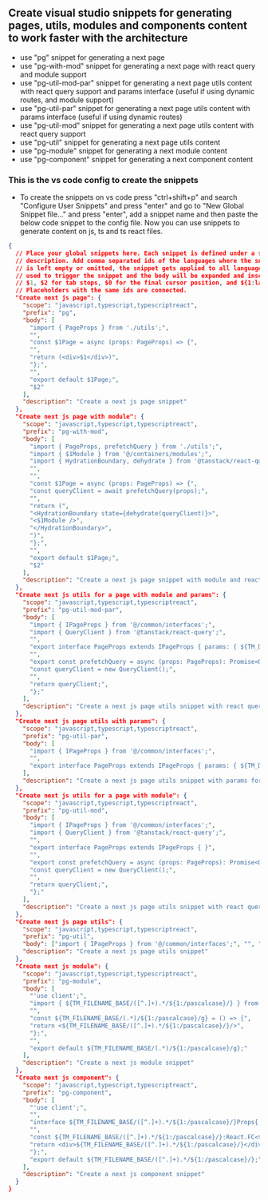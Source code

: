 ## Create visual studio snippets for generating pages, utils, modules and components content to work faster with the architecture

- use "pg" snippet for generating a next page
- use "pg-with-mod" snippet for generating a next page with react query and module support
- use "pg-util-mod-par" snippet for generating a next page utils content with react query support and params interface (useful if using dynamic routes, and module support)
- use "pg-util-par" snippet for generating a next page utils content with params interface (useful if using dynamic routes)
- use "pg-util-mod" snippet for generating a next page utils content with react query support
- use "pg-util" snippet for generating a next page utils content
- use "pg-module" snippet for generating a next module content
- use "pg-component" snippet for generating a next component content

### This is the vs code config to create the snippets

- To create the snippets on vs code press "ctrl+shift+p" and search "Configure User Snippets" and press "enter" and go to "New Global Snippet file..." and press "enter", add a snippet name and then paste the below code snippet to the config file. Now you can use snippets to generate content on js, ts and ts react files.

```json
{
  // Place your global snippets here. Each snippet is defined under a snippet name and has a scope, prefix, body and
  // description. Add comma separated ids of the languages where the snippet is applicable in the scope field. If scope
  // is left empty or omitted, the snippet gets applied to all languages. The prefix is what is
  // used to trigger the snippet and the body will be expanded and inserted. Possible variables are:
  // $1, $2 for tab stops, $0 for the final cursor position, and ${1:label}, ${2:another} for placeholders.
  // Placeholders with the same ids are connected.
  "Create next js page": {
    "scope": "javascript,typescript,typescriptreact",
    "prefix": "pg",
    "body": [
      "import { PageProps } from './utils';",
      "",
      "const $1Page = async (props: PageProps) => {",
      "",
      "return (<div>$1</div>)",
      "};",
      "",
      "export default $1Page;",
      "$2"
    ],
    "description": "Create a next js page snippet"
  },
  "Create next js page with module": {
    "scope": "javascript,typescript,typescriptreact",
    "prefix": "pg-with-mod",
    "body": [
      "import { PageProps, prefetchQuery } from './utils';",
      "import { $1Module } from '@/containers/modules';",
      "import { HydrationBoundary, dehydrate } from '@tanstack/react-query';",
      "",
      "",
      "const $1Page = async (props: PageProps) => {",
      "const queryClient = await prefetchQuery(props);",
      "",
      "return (",
      "<HydrationBoundary state={dehydrate(queryClient)}>",
      "<$1Module />",
      "</HydrationBoundary>",
      ")",
      "};",
      "",
      "export default $1Page;",
      "$2"
    ],
    "description": "Create a next js page snippet with module and react query support"
  },
  "Create next js utils for a page with module and params": {
    "scope": "javascript,typescript,typescriptreact",
    "prefix": "pg-util-mod-par",
    "body": [
      "import { IPageProps } from '@/common/interfaces';",
      "import { QueryClient } from '@tanstack/react-query';",
      "",
      "export interface PageProps extends IPageProps { params: { ${TM_DIRECTORY/.*[\\\\|\\/]+[[...]+(.*)+[\\[(.*?)\\]]/${1: }/}: string[] | string } }",
      "",
      "export const prefetchQuery = async (props: PageProps): Promise<QueryClient> => {",
      "const queryClient = new QueryClient();",
      "",
      "return queryClient;",
      "};"
    ],
    "description": "Create a next js page utils snippet with react query support and params for dynamic routing"
  },
  "Create next js page utils with params": {
    "scope": "javascript,typescript,typescriptreact",
    "prefix": "pg-util-par",
    "body": [
      "import { IPageProps } from '@/common/interfaces';",
      "",
      "export interface PageProps extends IPageProps { params: { ${TM_DIRECTORY/.*[\\\\|\\/]+[[...]+(.*)+[\\[(.*?)\\]]/${1: }/}: string[] | string } }"
    ],
    "description": "Create a next js page utils snippet with params for dynamic routing"
  },
  "Create next js utils for a page with module": {
    "scope": "javascript,typescript,typescriptreact",
    "prefix": "pg-util-mod",
    "body": [
      "import { IPageProps } from '@/common/interfaces';",
      "import { QueryClient } from '@tanstack/react-query';",
      "",
      "export interface PageProps extends IPageProps { }",
      "",
      "export const prefetchQuery = async (props: PageProps): Promise<QueryClient> => {",
      "const queryClient = new QueryClient();",
      "",
      "return queryClient;",
      "};"
    ],
    "description": "Create a next js page utils snippet with react query support and params for dynamic routing"
  },
  "Create next js page utils": {
    "scope": "javascript,typescript,typescriptreact",
    "prefix": "pg-util",
    "body": ["import { IPageProps } from '@/common/interfaces';", "", "export interface PageProps extends IPageProps { }"],
    "description": "Create a next js page utils snippet"
  },
  "Create next js module": {
    "scope": "javascript,typescript,typescriptreact",
    "prefix": "pg-module",
    "body": [
      "'use client';",
      "import { ${TM_FILENAME_BASE/([^.]+).*/${1:/pascalcase}/} } from '@/containers/components';",
      "",
      "const ${TM_FILENAME_BASE/(.*)/${1:/pascalcase}/g} = () => {",
      "return <${TM_FILENAME_BASE/([^.]+).*/${1:/pascalcase}/}/>",
      "};",
      "",
      "export default ${TM_FILENAME_BASE/(.*)/${1:/pascalcase}/g};"
    ],
    "description": "Create a next js module snippet"
  },
  "Create next js component": {
    "scope": "javascript,typescript,typescriptreact",
    "prefix": "pg-component",
    "body": [
      "'use client';",
      "",
      "interface ${TM_FILENAME_BASE/([^.]+).*/${1:/pascalcase}/}Props{ }",
      "",
      "const ${TM_FILENAME_BASE/([^.]+).*/${1:/pascalcase}/}:React.FC<${TM_FILENAME_BASE/([^.]+).*/${1:/pascalcase}/}Props> = (props) => {",
      "return <div>${TM_FILENAME_BASE/([^.]+).*/${1:/pascalcase}/}</div>;",
      "};",
      "export default ${TM_FILENAME_BASE/([^.]+).*/${1:/pascalcase}/};"
    ],
    "description": "Create a next js component snippet"
  }
}
```

